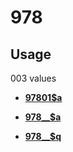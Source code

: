 # 978

## Usage

003 values

-   **[97801$a](../../tags/978/97801a-1.md)**  

-   **[978\_\_$a](../../tags/978/978__a-2.md)**  

-   **[978\_\_$q](../../tags/978/978__q-3.md)**  


